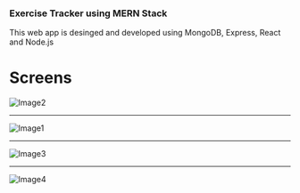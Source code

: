 ### Exercise Tracker using MERN Stack
This web app is desinged and developed using MongoDB, Express, React and Node.js

Screens
========


![Image2](https://github.com/archanshahh/mern-exercise-tracker/blob/master/snapshots/create-user.png)

---

![Image1](https://github.com/archanshahh/mern-exercise-tracker/blob/master/snapshots/create-exercises.png)

---

![Image3](https://github.com/archanshahh/mern-exercise-tracker/blob/master/snapshots/edit-exercise.png)

---

![Image4](https://github.com/archanshahh/mern-exercise-tracker/blob/master/snapshots/exercises-list.png)
